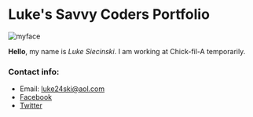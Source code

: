 # Luke's Savvy Coders Portfolio

![myface](https://scontent-ort2-1.xx.fbcdn.net/v/t1.0-9/18838814_1584720734871989_8223857747152282782_n.jpg?_nc_cat=0&oh=2f9fd6e3745a8edb54a555caa12d3c5e&oe=5BC08AC1)

**Hello**, my name is *Luke Siecinski*. I am working at Chick-fil-A temporarily.

### Contact info: 
* Email: luke24ski@aol.com
* [Facebook](https://www.facebook.com/luke.siecinski) 
* [Twitter](https://twitter.com/lucas_ski24)

